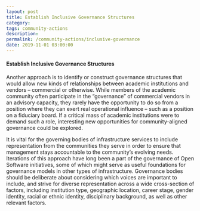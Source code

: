 ```yaml
---
layout: post
title: Establish Inclusive Governance Structures
category: 
tags: community-actions
description: 
permalink: /community-actions/inclusive-governance
date: 2019-11-01 03:00:00
---
```



#### Establish Inclusive Governance Structures

Another approach is to identify or construct governance structures that would allow new kinds of relationships between academic institutions and vendors – commercial or otherwise. While members of the academic community often participate in the “governance” of commercial vendors in an advisory capacity, they rarely have the opportunity to do so from a position where they can exert real operational influence – such as a position on a fiduciary board. If a critical mass of academic institutions were to demand such a role, interesting new opportunities for community-aligned governance could be explored.

It is vital for the governing bodies of infrastructure services to include representation from the communities they serve in order to ensure that management stays accountable to the community’s evolving needs. Iterations of this approach have long been a part of the governance of Open Software initiatives, some of which might serve as useful foundations for governance models in other types of infrastructure. Governance bodies should be deliberate about considering which voices are important to include, and strive for diverse representation across a wide cross-section of factors, including institution type, geographic location, career stage, gender identity, racial or ethnic identity, disciplinary background, as well as other relevant factors.
